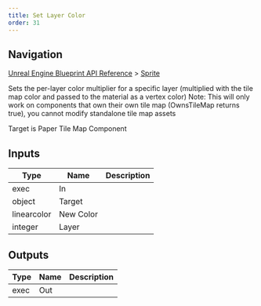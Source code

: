 ```yaml
---
title: Set Layer Color
order: 31
---
```

## Navigation

[Unreal Engine Blueprint API Reference](https://dev.epicgames.com/documentation/en-us/unreal-engine/BlueprintAPI) > [Sprite](https://dev.epicgames.com/documentation/en-us/unreal-engine/BlueprintAPI/Sprite)

Sets the per-layer color multiplier for a specific layer (multiplied with the tile map color and passed to the material as a vertex color)
Note: This will only work on components that own their own tile map (OwnsTileMap returns true), you cannot modify standalone tile map assets

Target is Paper Tile Map Component

## Inputs

| Type | Name | Description |
| --- | --- | --- |
| exec | In |  |
| object | Target |  |
| linearcolor | New Color |  |
| integer | Layer |  |

## Outputs

| Type | Name | Description |
| --- | --- | --- |
| exec | Out |  |

